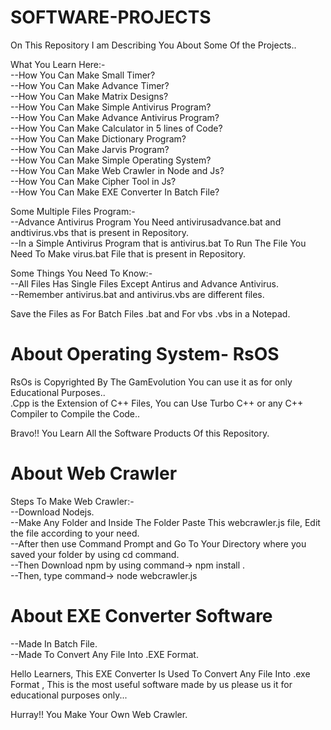 # SOFTWARE-PROJECTS
On This Repository I am Describing You About Some Of the Projects..<br/>

What You Learn Here:-<br/>
--How You Can Make Small Timer?<br/>
--How You Can Make Advance Timer?<br/>
--How You Can Make Matrix Designs?<br/>
--How You Can Make Simple Antivirus Program?<br/>
--How You Can Make Advance Antivirus Program?<br/>
--How You Can Make Calculator in 5 lines of Code?<br/>
--How You Can Make Dictionary Program?<br/>
--How You Can Make Jarvis Program?<br/>
--How You Can Make Simple Operating System?<br/>
--How You Can Make Web Crawler in Node and Js?<br/>
--How You Can Make Cipher Tool in Js?<br/>
--How You Can Make EXE Converter In Batch File?<br/>

Some Multiple Files Program:-<br/>
--Advance Antivirus Program You Need antivirusadvance.bat and andtivirus.vbs that is present in Repository.<br/>
--In a Simple Antivirus Program that is antivirus.bat To Run The File You Need To Make virus.bat File that is present in Repository.<br/>

Some Things You Need To Know:-<br/>
--All Files Has Single Files Except Antirus and Advance Antivirus.<br/>
--Remember antivirus.bat and antivirus.vbs are different files.<br/>

Save the Files as For Batch Files .bat and For vbs .vbs in a Notepad.<br/>

# About Operating System- RsOS

RsOs is Copyrighted By The GamEvolution You can use it as for only Educational Purposes..<br/>
.Cpp is the Extension of C++ Files, You can Use Turbo C++ or any C++ Compiler to Compile the Code..<br/>

Bravo!! You Learn All the Software Products Of this Repository.

# About Web Crawler
Steps To Make Web Crawler:-<br/>
--Download Nodejs.<br/>
--Make Any Folder and Inside The Folder Paste This webcrawler.js file, Edit the file according to your need.<br/>
--After then use Command Prompt and Go To Your Directory where you saved your folder by using cd command.<br/>
--Then Download npm by using command-> npm install .<br/>
--Then, type command-> node webcrawler.js <br/>


# About EXE Converter Software
--Made In Batch File.<br/>
--Made To Convert Any File Into .EXE Format.<br/>

Hello Learners, This EXE Converter Is Used To Convert Any File Into .exe Format , This is the most useful software made by us please us it for educational purposes only...

Hurray!! You Make Your Own Web Crawler.





